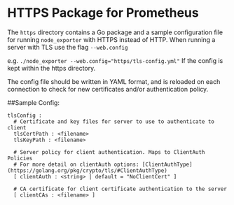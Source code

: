 # HTTPS Package for Prometheus

The `https` directory contains a Go package and a sample configuration file for running `node_exporter` with HTTPS instead of HTTP.
When running a server with TLS use the flag `--web.config`

e.g. `./node_exporter --web.config="https/tls-config.yml"`
If the config is kept within the https directory.

The config file should be written in YAML format, and is reloaded on each connection to check for new certificates and/or authentication policy.

##Sample Config:
```
tlsConfig :
  # Certificate and key files for server to use to authenticate to client
  tlsCertPath : <filename>
  tlsKeyPath : <filename>

  # Server policy for client authentication. Maps to ClientAuth Policies
  # For more detail on clientAuth options: [ClientAuthType](https://golang.org/pkg/crypto/tls/#ClientAuthType)
  [ clientAuth : <string> | default = "NoClientCert" ]

  # CA certificate for client certificate authentication to the server
  [ clientCAs : <filename> ]
```
